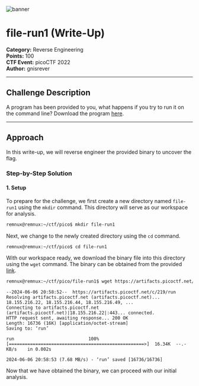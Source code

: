 ![banner](https://github.com/gnisrever/re-write-ups/assets/165166334/adb45311-d4d0-4fac-8c8c-f7ab3c94e7f2)


# file-run1 (Write-Up)

**Category:** Reverse Engineering \
**Points:** 100 \
**CTF Event:** picoCTF 2022 \
**Author:** gnisrever

---

## Challenge Description

A program has been provided to you, what happens if you try to run it on the command line? Download the program [here](https://artifacts.picoctf.net/c/219/run).

---

## Approach
In this write-up, we will reverse engineer the provided binary to uncover the flag.

### Step-by-Step Solution

#### 1. Setup
To prepare for the challenge, we first create a new directory named `file-run1` using the `mkdir` command. This directory will serve as our workspace for analysis.
```bash
remnux@remnux:~/ctf/pico$ mkdir file-run1
```
Next, we change to the newly created directory using the `cd` command.
```bash
remnux@remnux:~/ctf/pico$ cd file-run1
```
With our workspace ready, we download the binary file into this directory using the `wget` command. The binary can be obtained from the provided [link](https://artifacts.picoctf.net/c/219/run).
```bash
remnux@remnux:~/ctf/pico/file-run1$ wget https://artifacts.picoctf.net/c/219/run
```
```plaintext
--2024-06-06 20:58:52--  https://artifacts.picoctf.net/c/219/run
Resolving artifacts.picoctf.net (artifacts.picoctf.net)... 18.155.216.22, 18.155.216.44, 18.155.216.49, ...
Connecting to artifacts.picoctf.net (artifacts.picoctf.net)|18.155.216.22|:443... connected.
HTTP request sent, awaiting response... 200 OK
Length: 16736 (16K) [application/octet-stream]
Saving to: ‘run’

run                            100%[===================================================>]  16.34K  --.-KB/s    in 0.002s  

2024-06-06 20:58:53 (7.68 MB/s) - ‘run’ saved [16736/16736]
```
Now that we have obtained the binary, we can proceed with our initial analysis.
